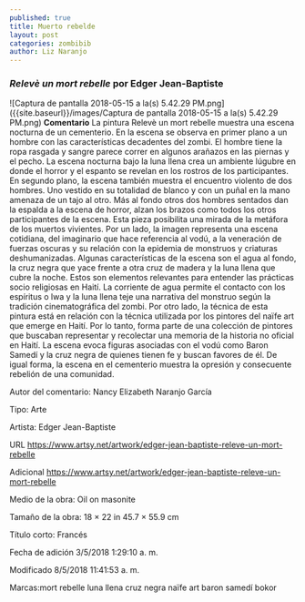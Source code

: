 ```yaml
---
published: true
title: Muerto rebelde
layout: post
categories: zombibib
author: Liz Naranjo
---
```

### 	_Relevè un mort rebelle_ por Edger Jean-Baptiste
![Captura de pantalla 2018-05-15 a la(s) 5.42.29 PM.png]({{site.baseurl}}/images/Captura de pantalla 2018-05-15 a la(s) 5.42.29 PM.png)
**Comentario**
La pintura Relevè un mort rebelle muestra una escena nocturna de un cementerio. En la escena se observa en primer plano a un hombre con las características decadentes del zombi. El hombre tiene la ropa rasgada y sangre parece correr en algunos arañazos en las piernas y el pecho. La escena nocturna bajo la luna llena crea un ambiente lúgubre en donde el horror y el espanto se revelan en los rostros de los participantes. En segundo plano, la escena también muestra el encuentro violento de dos hombres. Uno vestido en su totalidad de blanco y con un puñal en la mano amenaza de un tajo al otro. Más al fondo otros dos hombres sentados dan la espalda a la escena de horror, alzan los brazos como todos los otros participantes de la escena. Esta pieza posibilita una mirada de la metáfora de los muertos vivientes. Por un lado, la imagen representa una escena cotidiana, del imaginario que hace referencia al vodú, a la veneración de fuerzas oscuras y su relación con la epidemia de monstruos y criaturas deshumanizadas. Algunas características de la escena son el agua al fondo, la cruz negra que yace frente a otra cruz de madera y la luna llena que cubre la noche. Estos son elementos relevantes para entender las prácticas socio religiosas en Haití. La corriente de agua permite el contacto con los espíritus o lwa y la luna llena teje una narrativa del monstruo según la tradición cinematográfica del zombi. Por otro lado, la técnica de esta pintura está en relación con la técnica utilizada por los pintores del naïfe art que emerge en Haití. Por lo tanto, forma parte de una colección de pintores que buscaban representar y recolectar una memoria de la historia no oficial en Haití. La escena evoca figuras asociadas con el vodú como Baron Samedí y la cruz negra de quienes tienen fe y buscan favores de él. De igual forma, la escena en el cementerio muestra la opresión y consecuente rebelión de una comunidad.

Autor del comentario: Nancy Elizabeth Naranjo García

Tipo: Arte

Artista: Edger Jean-Baptiste

URL https://www.artsy.net/artwork/edger-jean-baptiste-releve-un-mort-rebelle

Adicional https://www.artsy.net/artwork/edger-jean-baptiste-releve-un-mort-rebelle

Medio de la obra: Oil on masonite

Tamaño de la obra: 18 × 22 in 45.7 × 55.9 cm

Título corto: Francés

Fecha de adición 	3/5/2018 1:29:10 a. m.

Modificado 	8/5/2018 11:41:53 a. m.

Marcas:mort rebelle luna llena cruz negra naïfe art baron samedí bokor 


